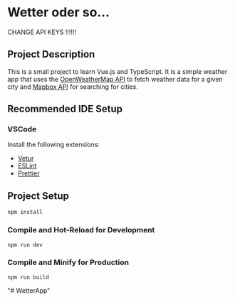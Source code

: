 # Wetter oder so...

CHANGE API KEYS !!!!!!

## Project Description

This is a small project to learn Vue.js and TypeScript. It is a simple weather app that uses the [OpenWeatherMap API](https://openweathermap.org/api) to fetch weather data for a given city and [Mapbox API](https://www.mapbox.com/) for searching for cities.

## Recommended IDE Setup

### VSCode

Install the following extensions:

- [Vetur](https://marketplace.visualstudio.com/items?itemName=octref.vetur)
- [ESLint](https://marketplace.visualstudio.com/items?itemName=dbaeumer.vscode-eslint)
- [Prettier](https://marketplace.visualstudio.com/items?itemName=esbenp.prettier-vscode)

## Project Setup

```
npm install
```

### Compile and Hot-Reload for Development

```
npm run dev
```

### Compile and Minify for Production

```
npm run build
```
"# WetterApp" 
